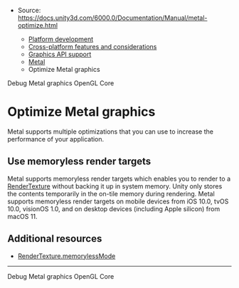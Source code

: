 * Source: https://docs.unity3d.com/6000.0/Documentation/Manual/metal-optimize.html

  * [Platform development ](https://docs.unity3d.com/6000.0/Documentation/Manual/PlatformSpecific.html)
  * [Cross-platform features and considerations](https://docs.unity3d.com/6000.0/Documentation/Manual/cross-platform-features.html)
  * [Graphics API support](https://docs.unity3d.com/6000.0/Documentation/Manual/GraphicsAPIs.html)
  * [Metal](https://docs.unity3d.com/6000.0/Documentation/Manual/Metal.html)
  * Optimize Metal graphics


[](https://docs.unity3d.com/6000.0/Documentation/Manual/metal-debug.html)
Debug Metal graphics
[](https://docs.unity3d.com/6000.0/Documentation/Manual/OpenGLCoreDetails.html)
OpenGL Core
# Optimize Metal graphics
Metal supports multiple optimizations that you can use to increase the performance of your application.
## Use memoryless render targets
Metal supports memoryless render targets which enables you to render to a [RenderTexture](https://docs.unity3d.com/6000.0/Documentation/ScriptReference/RenderTexture.html) without backing it up in system memory. Unity only stores the contents temporarily in the on-tile memory during rendering.
Metal supports memoryless render targets on mobile devices from iOS 10.0, tvOS 10.0, visionOS 1.0, and on desktop devices (including Apple silicon) from macOS 11.
## Additional resources
  * [RenderTexture.memorylessMode](https://docs.unity3d.com/6000.0/Documentation/ScriptReference/RenderTexture-memorylessMode.html)


* * *
[](https://docs.unity3d.com/6000.0/Documentation/Manual/metal-debug.html)
Debug Metal graphics
[](https://docs.unity3d.com/6000.0/Documentation/Manual/OpenGLCoreDetails.html)
OpenGL Core
